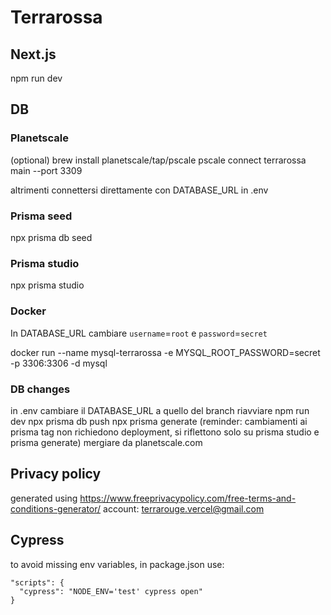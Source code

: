 # Terrarossa

## Next.js

npm run dev

## DB

### Planetscale

(optional)
brew install planetscale/tap/pscale
pscale connect terrarossa main --port 3309

altrimenti connettersi direttamente con DATABASE_URL in .env

### Prisma seed
npx prisma db seed

### Prisma studio

npx prisma studio

### Docker
In DATABASE_URL cambiare `username`=`root` e `password`=`secret`

docker run --name mysql-terrarossa -e MYSQL_ROOT_PASSWORD=secret -p 3306:3306 -d mysql

### DB changes

in .env cambiare il DATABASE_URL a quello del branch
riavviare npm run dev
npx prisma db push
npx prisma generate
(reminder: cambiamenti ai prisma tag non richiedono deployment, si riflettono solo su prisma studio e prisma generate)
mergiare da planetscale.com

## Privacy policy

generated using https://www.freeprivacypolicy.com/free-terms-and-conditions-generator/
account: terrarouge.vercel@gmail.com

## Cypress

to avoid missing env variables, in package.json use:

```
"scripts": {
  "cypress": "NODE_ENV='test' cypress open"
}
```
